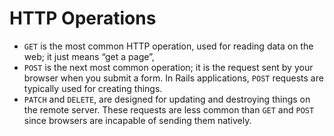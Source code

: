 # HTTP Operations


- `GET` is the most common HTTP operation, used for reading data on the web; it just means “get a page”,
- `POST` is the next most common operation; it is the request sent by your browser when you submit a form. In Rails applications, `POST` requests are typically used for creating things.
- `PATCH` and `DELETE`, are designed for updating and destroying things on the remote server. These requests are less common than `GET` and `POST` since browsers are incapable of sending them natively.